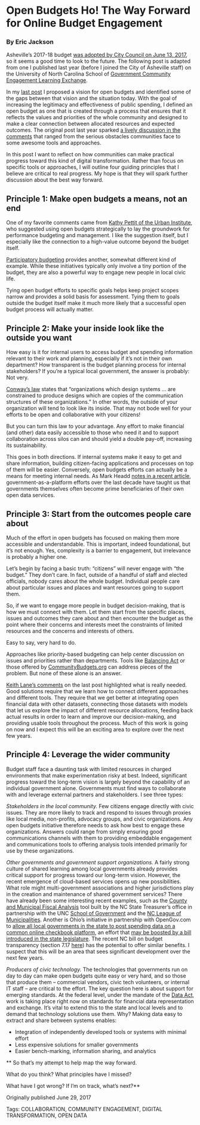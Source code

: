 # Open Budgets Ho! The Way Forward for Online Budget Engagement
### By Eric Jackson


Asheville’s 2017-18 budget [was adopted by City Council on June 13, 2017](http://www.ashevillenc.gov/departments/finance/budget/process.htm), so it seems a good time to look to the future. The following post is adapted from one I published last year (before I joined the City of Asheville staff) on the University of North Carolina School of [Government Community Engagement Learning Exchange](https://cele.sog.unc.edu/open-budgets-ho-the-way-forward-for-online-budget-engagement/).

In my [last post](https://digitalsimplicity.io/beautiful-budgets-opportunities-gaps-online-budget-engagement/) I proposed a vision for open budgets and identified some of the gaps between that vision and the situation today. With the goal of increasing the legitimacy and effectiveness of public spending, I defined an open budget as one that is created through a process that ensures that it reflects the values and priorities of the whole community and designed to make a clear connection between allocated resources and expected outcomes. The original post last year sparked [a lively discussion in the comments](http://cele.sog.unc.edu/beautiful-budgets-opportunities-and-gaps-in-online-local-budget-engagement/#comments) that ranged from the serious obstacles communities face to some awesome tools and approaches.

In this post I want to reflect on how communities can make practical progress toward this kind of digital transformation. Rather than focus on specific tools or approaches, I will outline four guiding principles that I believe are critical to real progress. My hope is that they will spark further discussion about the best way forward.

## Principle 1: Make open budgets a means, not an end

One of my favorite comments came from [Kathy Pettit of the Urban Institute](http://cele.sog.unc.edu/beautiful-budgets-opportunities-and-gaps-in-online-local-budget-engagement/#comment-1929), who suggested using open budgets strategically to lay the groundwork for performance budgeting and management. I like the suggestion itself, but I especially like the connection to a high-value outcome beyond the budget itself.

[Participatory budgeting](http://www.participatorybudgeting.org/) provides another, somewhat different kind of example. While these initiatives typically only involve a tiny portion of the budget, they are also a powerful way to engage new people in local civic life.

Tying open budget efforts to specific goals helps keep project scopes narrow and provides a solid basis for assessment. Tying them to goals outside the budget itself make it much more likely that a successful open budget process will actually matter.

## Principle 2: Make your inside look like the outside you want

How easy is it for internal users to access budget and spending information relevant to their work and planning, especially if it’s not in their own department? How transparent is the budget planning process for internal stakeholders? If you’re a typical local government, the answer is probably: Not very.

[Conway’s law](https://en.wikipedia.org/wiki/Conway's_law) states that “organizations which design systems … are constrained to produce designs which are copies of the communication structures of these organizations.” In other words, the outside of your organization will tend to look like its inside. That may not bode well for your efforts to be open and collaborative with your citizens!

But you can turn this law to your advantage. Any effort to make financial (and other) data easily accessible to those who need it and to support collaboration across silos can and should yield a double pay-off, increasing its sustainability.

This goes in both directions. If internal systems make it easy to get and share information, building citizen-facing applications and processes on top of them will be easier. Conversely, open budgets efforts can actually be a means for meeting internal needs. As Mark Headd [notes in a recent article](https://civic.io/2015/11/06/thinking-small-on-civic-tech/), government-as-a-platform efforts over the last decade have taught us that governments themselves often become prime beneficiaries of their own open data services.

## Principle 3: Start from the outcomes people care about

Much of the effort in open budgets has focused on making them more accessible and understandable. This is important, indeed foundational, but it’s not enough. Yes, complexity is a barrier to engagement, but irrelevance is probably a higher one.

Let’s begin by facing a basic truth: “citizens” will never engage with “the budget.” They don’t care. In fact, outside of a handful of staff and elected officials, nobody cares about the whole budget. Individual people care about particular issues and places and want resources going to support them.

So, if we want to engage more people in budget decision-making, that is how we must connect with them. Let them start from the specific places, issues and outcomes they care about and then encounter the budget as the point where their concerns and interests meet the constraints of limited resources and the concerns and interests of others.

Easy to say, very hard to do.

Approaches like priority-based budgeting can help center discussion on issues and priorities rather than departments. Tools like [Balancing Act](http://abalancingact.com/) or those offered by [CommunityBudgets.org](http://communitybudgets.org/) can address pieces of the problem. But none of these alone is an answer.

[Keith Lane’s comments](http://cele.sog.unc.edu/beautiful-budgets-opportunities-and-gaps-in-online-local-budget-engagement/#comment-1865) on the last post highlighted what is really needed. Good solutions require that we learn how to connect different approaches and different tools. They require that we get better at integrating open financial data with other datasets, connecting those datasets with models that let us explore the impact of different resource allocations, feeding back actual results in order to learn and improve our decision-making, and providing usable tools throughout the process. Much of this work is going on now and I expect this will be an exciting area to explore over the next few years.

## Principle 4: Leverage the wider community

Budget staff face a daunting task with limited resources in charged environments that make experimentation risky at best. Indeed, significant progress toward the long-term vision is largely beyond the capability of an individual government alone. Governments must find ways to collaborate with and leverage external partners and stakeholders. I see three types:

*Stakeholders in the local community.* Few citizens engage directly with civic issues. They are more likely to track and respond to issues through proxies like local media, non-profits, advocacy groups, and civic organizations. Any open budgets initiative therefore needs to ask how best to engage these organizations. Answers could range from simply ensuring good communications channels with them to providing embeddable engagement and communications tools to offering analysis tools intended primarily for use by these organizations.

*Other governments and government support organizations.* A fairly strong culture of shared learning among local governments already provides critical support for progress toward our long-term vision. However, the recent emergence of cloud-based services opens up new possibilities. What role might multi-government associations and higher jurisdictions play in the creation and maintenance of shared government services? There have already been some interesting recent examples, such as the [County and Municipal Fiscal Analysis](https://www.nctreasurer.com/slg/lfm/financial-analysis/Pages/Financial-Statistics-Tool.aspx) tool built by the NC State Treasurer’s office in partnership with the UNC [School of Government](https://www.sog.unc.edu/) and the [NC League of Municipalities](http://www.nclm.org/Pages/default.aspx). Another is Ohio’s initiative in partnership with OpenGov.com to [allow all local governments in the state to post spending data on a common online checkbook platform](http://www.cleveland.com/open/index.ssf/2015/04/treasurer_josh_mandel_invites.html), an effort that [may be boosted by a bill introduced in the state legislature](https://sunlightfoundation.com/blog/2015/06/10/ohio-boosts-local-financial-transparency-with-online-checkbook/). The recent NC bill on budget transparency (section 7.17 [here](http://www.ncleg.net/Sessions/2015/Bills/House/HTML/H97v9.html)) has the potential to offer similar benefits. I suspect that this will be an area that sees significant development over the next few years.

*Producers of civic technology.* The technologies that governments run on day to day can make open budgets quite easy or very hard, and so those that produce them – commercial vendors, civic tech volunteers, or internal IT staff – are critical to the effort. The key question here is about support for emerging standards. At the federal level, under the mandate of the [Data Act](https://www.usaspending.gov/Pages/data-act.aspx), work is taking place right now on standards for financial data representation and exchange. It’s vital to extend this to the state and local levels and to demand that technology solutions use them. Why? Making data easy to extract and share between systems enables:

* Integration of independently developed tools or systems with minimal effort
* Less expensive solutions for smaller governments
* Easier bench-marking, information sharing, and analytics

** So that’s my attempt to help map the way forward.

What do you think? What principles have I missed?

What have I got wrong? If I’m on track, what’s next?**


Originally published June 29, 2017

Tags: COLLABORATION, COMMUNITY ENGAGEMENT, DIGITAL TRANSFORMATION, OPEN DATA

